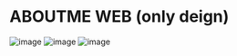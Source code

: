 # ABOUTME WEB (only deign)

![image](https://github.com/waasaty/about-me---web/assets/114494426/83865d32-51c8-4837-b019-7e9df462f227)
![image](https://github.com/waasaty/about-me---web/assets/114494426/1f7d9c31-734a-4ef2-9ccd-5dc6dff4f9e1)
![image](https://github.com/waasaty/about-me---web/assets/114494426/3a1f37d0-e3bc-47b8-8648-1175bb6dd545)
